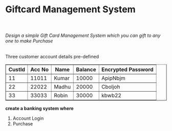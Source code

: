 <b><h1>Giftcard Management System</h1></b><br>

<h6>Design a simple Gift Card Management System which you can gift to any one to make Purchase</h6>

<p> Three customer account details pre-defined </p>

<table border="1">
    <tr>
        <th>CustId</th>
        <th>Acc No</th>
        <th>Name</th>
        <th>Balance</th>
        <th>Encrypted Password</th>
    </tr>
    <tr>
        <td>11</td>
        <td>11011</td>
        <td>Kumar</td>
        <td>10000</td>
        <td>ApipNbjm</td>
    </tr>
    <tr>
        <td>22</td>
        <td>22022</td>
        <td>Madhu</td>
        <td>20000</td>
        <td>Cboljoh</td>
    </tr>
    <tr>
        <td>33</td>
        <td>33033</td>
        <td>Robin</td>
        <td>30000</td>
        <td>kbwb22</td>
    </tr>
</table>

<b> create a banking system where </b>
<ol>
  <li> Account Login</li>
  <li> Purchase </li>
</ol>
